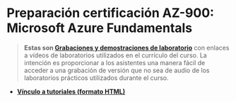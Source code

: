 # Preparación certificación AZ-900: Microsoft Azure Fundamentals

> **Estas son [Grabaciones y demostraciones de laboratorio](https://github.com/CSA-DanielVillamizar/Conceptos-Basicos-de-Azure/blob/master/AZ-900.md)** con enlaces a vídeos de laboratorios utilizados en el currículo del curso. La intención es proporcionar a los asistentes una manera fácil de acceder a una grabación de versión que no sea de audio de los laboratorios prácticos utilizados durante el curso.

- **[Vínculo a tutoriales (formato HTML)](https://csa-danielvillamizar.github.io/)**




